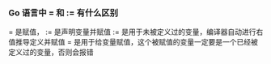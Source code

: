### Go 语言中 = 和 := 有什么区别

= 是赋值， := 是声明变量并赋值
:= 是用于未被定义过的变量，编译器自动进行右值推导定义并赋值
= 是用于给变量赋值，这个被赋值的变量一定要是一个已经被定义过的变量，否则会报错